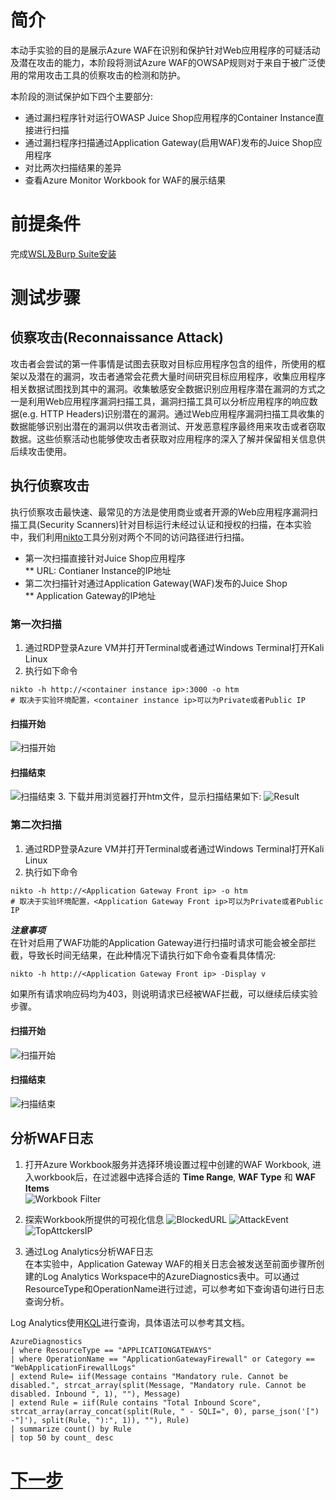 # 简介  
本动手实验的目的是展示Azure WAF在识别和保护针对Web应用程序的可疑活动及潜在攻击的能力，本阶段将测试Azure WAF的OWSAP规则对于来自于被广泛使用的常用攻击工具的侦察攻击的检测和防护。

本阶段的测试保护如下四个主要部分:   

* 通过漏扫程序针对运行OWASP Juice Shop应用程序的Container Instance直接进行扫描   
* 通过漏扫程序扫描通过Application Gateway(启用WAF)发布的Juice Shop应用程序 
* 对比两次扫描结果的差异 
* 查看Azure Monitor Workbook for WAF的展示结果     
   

# 前提条件  
完成[WSL及Burp Suite安装](./Lab-Configure-WSL-Burpsuite.md)

# 测试步骤   
## 侦察攻击(Reconnaissance Attack)  
攻击者会尝试的第一件事情是试图去获取对目标应用程序包含的组件，所使用的框架以及潜在的漏洞，攻击者通常会花费大量时间研究目标应用程序，收集应用程序相关数据试图找到其中的漏洞。收集敏感安全数据识别应用程序潜在漏洞的方式之一是利用Web应用程序漏洞扫描工具，漏洞扫描工具可以分析应用程序的响应数据(e.g. HTTP Headers)识别潜在的漏洞。通过Web应用程序漏洞扫描工具收集的数据能够识别出潜在的漏洞以供攻击者测试、开发恶意程序最终用来攻击或者窃取数据。这些侦察活动也能够使攻击者获取对应用程序的深入了解并保留相关信息供后续攻击使用。    

## 执行侦察攻击  
执行侦察攻击最快速、最常见的方法是使用商业或者开源的Web应用程序漏洞扫描工具(Security Scanners)针对目标运行未经过认证和授权的扫描，在本实验中，我们利用[nikto](https://github.com/sullo/nikto)工具分别对两个不同的访问路径进行扫描。  
* 第一次扫描直接针对Juice Shop应用程序  
** URL: Contianer Instance的IP地址
* 第二次扫描针对通过Application Gateway(WAF)发布的Juice Shop  
** Application Gateway的IP地址

### 第一次扫描    
1. 通过RDP登录Azure VM并打开Terminal或者通过Windows Terminal打开Kali Linux  
2. 执行如下命令  
```
nikto -h http://<container instance ip>:3000 -o htm
# 取决于实验环境配置，<container instance ip>可以为Private或者Public IP
```
#### 扫描开始
![扫描开始](./images/nikto-NoWAF-Start.png)
#### 扫描结束
![扫描结束](./images/nikto-NoWAF-Stop.png)
3. 下载并用浏览器打开htm文件，显示扫描结果如下:
![Result](./images/First-Scan.png)
### 第二次扫描
1. 通过RDP登录Azure VM并打开Terminal或者通过Windows Terminal打开Kali Linux  
2. 执行如下命令  
```
nikto -h http://<Application Gateway Front ip> -o htm
# 取决于实验环境配置，<Application Gateway Front ip>可以为Private或者Public IP
```  
***注意事项***   
在针对启用了WAF功能的Application Gateway进行扫描时请求可能会被全部拦截，导致长时间无结果，在此种情况下请执行如下命令查看具体情况:   
```
nikto -h http://<Application Gateway Front ip> -Display v
```  
如果所有请求响应码均为403，则说明请求已经被WAF拦截，可以继续后续实验步骤。 

#### 扫描开始
![扫描开始](./images/nikto-WAF-Start.png)
#### 扫描结束
![扫描结束](./images/nikto-waf-403.png)   

## 分析WAF日志
1. 打开Azure Workbook服务并选择环境设置过程中创建的WAF Workbook, 进入workbook后，在过滤器中选择合适的 **Time Range**, **WAF Type** 和 **WAF Items**  
![Workbook Filter](./images/Workbook-select.png)  

2. 探索Workbook所提供的可视化信息
![BlockedURL](./images/Block_URL.png)
![AttackEvent](./images/Attack_Event.png)
![TopAttckersIP](./images/AttackIPAddress.png)  

3. 通过Log Analytics分析WAF日志   
在本实验中，Application Gateway WAF的相关日志会被发送至前面步骤所创建的Log Analytics Workspace中的AzureDiagnostics表中。可以通过ResourceType和OperationName进行过滤，可以参考如下查询语句进行日志查询分析。  

Log Analytics使用[KQL](https://docs.microsoft.com/en-us/azure/data-explorer/kql-quick-reference)进行查询，具体语法可以参考其文档。

```
AzureDiagnostics
| where ResourceType == "APPLICATIONGATEWAYS"
| where OperationName == "ApplicationGatewayFirewall" or Category == "WebApplicationFirewallLogs"
| extend Rule= iif(Message contains "Mandatory rule. Cannot be disabled.", strcat_array(split(Message, "Mandatory rule. Cannot be disabled. Inbound ", 1), ""), Message)
| extend Rule = iif(Rule contains "Total Inbound Score", strcat_array(array_concat(split(Rule, " - SQLI=", 0), parse_json('[") -"]'), split(Rule, "):", 1)), ""), Rule)
| summarize count() by Rule
| top 50 by count_ desc
```   

# [下一步](./Lab-Attack.md)